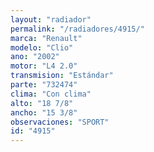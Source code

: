 ```yaml
---
layout: "radiador"
permalink: "/radiadores/4915/"
marca: "Renault"
modelo: "Clio"
ano: "2002"
motor: "L4 2.0"
transmision: "Estándar"
parte: "732474"
clima: "Con clima"
alto: "18 7/8"
ancho: "15 3/8"
observaciones: "SPORT"
id: "4915"
---
```



